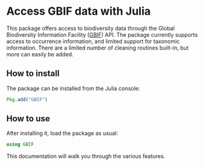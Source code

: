# Access GBIF data with Julia

This package offers access to biodiversity data through the Global Biodiversity
Information Facility ([GBIF](https://www.gbif.org/)) API. The package currently
supports access to occurrence information, and limited support for taxonomic
information. There are a limited number of cleaning routines built-in, but more
can easily be added.

## How to install

The package can be installed from the Julia console:

~~~ julia
Pkg.add("GBIF")
~~~

## How to use

After installing it, load the package as usual:

~~~ julia
using GBIF
~~~

This documentation will walk you through the various features.
